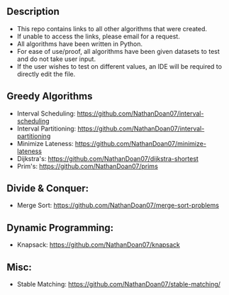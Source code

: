## Description
- This repo contains links to all other algorithms that were created. 
- If unable to access the links, please email for a request. 
- All algorithms have been written in Python.
- For ease of use/proof, all algorithms have been given datasets to test and do not take user input. 
- If the user wishes to test on different values, an IDE will be required to directly edit the file.

## Greedy Algorithms
- Interval Scheduling: https://github.com/NathanDoan07/interval-scheduling
- Interval Partitioning: https://github.com/NathanDoan07/interval-partitioning
- Minimize Lateness: https://github.com/NathanDoan07/minimize-lateness
- Dijkstra's: https://github.com/NathanDoan07/dijkstra-shortest
- Prim's: https://github.com/NathanDoan07/prims

## Divide & Conquer:
- Merge Sort: https://github.com/NathanDoan07/merge-sort-problems

## Dynamic Programming:
- Knapsack: https://github.com/NathanDoan07/knapsack

## Misc:
- Stable Matching: https://github.com/NathanDoan07/stable-matching/
